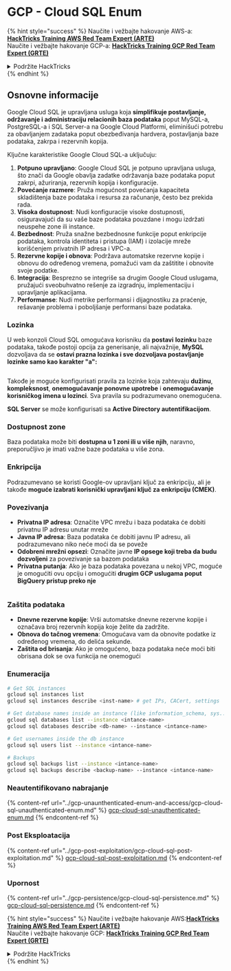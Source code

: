 # GCP - Cloud SQL Enum

{% hint style="success" %}
Naučite i vežbajte hakovanje AWS-a:<img src="/.gitbook/assets/image.png" alt="" data-size="line">[**HackTricks Training AWS Red Team Expert (ARTE)**](https://training.hacktricks.xyz/courses/arte)<img src="/.gitbook/assets/image.png" alt="" data-size="line">\
Naučite i vežbajte hakovanje GCP-a: <img src="/.gitbook/assets/image (2).png" alt="" data-size="line">[**HackTricks Training GCP Red Team Expert (GRTE)**<img src="/.gitbook/assets/image (2).png" alt="" data-size="line">](https://training.hacktricks.xyz/courses/grte)

<details>

<summary>Podržite HackTricks</summary>

* Proverite [**planove pretplate**](https://github.com/sponsors/carlospolop)!
* **Pridružite se** 💬 [**Discord grupi**](https://discord.gg/hRep4RUj7f) ili [**telegram grupi**](https://t.me/peass) ili nas **pratite** na **Twitteru** 🐦 [**@hacktricks\_live**](https://twitter.com/hacktricks\_live)**.**
* **Podelite hakovanje trikova slanjem PR-ova na** [**HackTricks**](https://github.com/carlospolop/hacktricks) i [**HackTricks Cloud**](https://github.com/carlospolop/hacktricks-cloud) github repozitorijume.

</details>
{% endhint %}

## Osnovne informacije

Google Cloud SQL je upravljana usluga koja **simplifikuje postavljanje, održavanje i administraciju relacionih baza podataka** poput MySQL-a, PostgreSQL-a i SQL Server-a na Google Cloud Platformi, eliminišući potrebu za obavljanjem zadataka poput obezbeđivanja hardvera, postavljanja baze podataka, zakrpa i rezervnih kopija.

Ključne karakteristike Google Cloud SQL-a uključuju:

1. **Potpuno upravljano**: Google Cloud SQL je potpuno upravljana usluga, što znači da Google obavlja zadatke održavanja baze podataka poput zakrpi, ažuriranja, rezervnih kopija i konfiguracije.
2. **Povećanje razmere**: Pruža mogućnost povećanja kapaciteta skladištenja baze podataka i resursa za računanje, često bez prekida rada.
3. **Visoka dostupnost**: Nudi konfiguracije visoke dostupnosti, osiguravajući da su vaše baze podataka pouzdane i mogu izdržati neuspehe zone ili instance.
4. **Bezbednost**: Pruža snažne bezbednosne funkcije poput enkripcije podataka, kontrola identiteta i pristupa (IAM) i izolacije mreže korišćenjem privatnih IP adresa i VPC-a.
5. **Rezervne kopije i obnova**: Podržava automatske rezervne kopije i obnovu do određenog vremena, pomažući vam da zaštitite i obnovite svoje podatke.
6. **Integracija**: Besprezno se integriše sa drugim Google Cloud uslugama, pružajući sveobuhvatno rešenje za izgradnju, implementaciju i upravljanje aplikacijama.
7. **Performanse**: Nudi metrike performansi i dijagnostiku za praćenje, rešavanje problema i poboljšanje performansi baze podataka.

### Lozinka

U web konzoli Cloud SQL omogućava korisniku da **postavi** **lozinku** baze podataka, takođe postoji opcija za generisanje, ali najvažnije, **MySQL** dozvoljava da se **ostavi prazna lozinka i sve dozvoljava postavljanje lozinke samo kao karakter "a":**

<figure><img src="../../../.gitbook/assets/image (14).png" alt=""><figcaption></figcaption></figure>

Takođe je moguće konfigurisati pravila za lozinke koja zahtevaju **dužinu**, **kompleksnost**, **onemogućavanje ponovne upotrebe** i **onemogućavanje korisničkog imena u lozinci**. Sva pravila su podrazumevano onemogućena.

**SQL Server** se može konfigurisati sa **Active Directory autentifikacijom**.

### Dostupnost zone

Baza podataka može biti **dostupna u 1 zoni ili u više njih**, naravno, preporučljivo je imati važne baze podataka u više zona.

### Enkripcija

Podrazumevano se koristi Google-ov upravljani ključ za enkripciju, ali je takođe **moguće izabrati korisnički upravljani ključ za enkripciju (CMEK)**.

### Povezivanja

* **Privatna IP adresa**: Označite VPC mrežu i baza podataka će dobiti privatnu IP adresu unutar mreže
* **Javna IP adresa**: Baza podataka će dobiti javnu IP adresu, ali podrazumevano niko neće moći da se poveže
* **Odobreni mrežni opsezi**: Označite javne **IP opsege koji treba da budu dozvoljeni** za povezivanje sa bazom podataka
* **Privatna putanja**: Ako je baza podataka povezana u nekoj VPC, moguće je omogućiti ovu opciju i omogućiti **drugim GCP uslugama poput BigQuery pristup preko nje**

<figure><img src="../../../.gitbook/assets/image (15).png" alt=""><figcaption></figcaption></figure>

### Zaštita podataka

* **Dnevne rezervne kopije**: Vrši automatske dnevne rezervne kopije i označava broj rezervnih kopija koje želite da zadržite.
* **Obnova do tačnog vremena**: Omogućava vam da obnovite podatke iz određenog vremena, do delića sekunde.
* **Zaštita od brisanja**: Ako je omogućeno, baza podataka neće moći biti obrisana dok se ova funkcija ne onemogući

### Enumeracija
```bash
# Get SQL instances
gcloud sql instances list
gcloud sql instances describe <inst-name> # get IPs, CACert, settings

# Get database names inside an instance (like information_schema, sys...)
gcloud sql databases list --instance <intance-name>
gcloud sql databases describe <db-name> --instance <intance-name>

# Get usernames inside the db instance
gcloud sql users list --instance <intance-name>

# Backups
gcloud sql backups list --instance <intance-name>
gcloud sql backups describe <backup-name> --instance <intance-name>
```
### Neautentifikovano nabrajanje

{% content-ref url="../gcp-unaunthenticated-enum-and-access/gcp-cloud-sql-unauthenticated-enum.md" %}
[gcp-cloud-sql-unauthenticated-enum.md](../gcp-unaunthenticated-enum-and-access/gcp-cloud-sql-unauthenticated-enum.md)
{% endcontent-ref %}

### Post Eksploatacija

{% content-ref url="../gcp-post-exploitation/gcp-cloud-sql-post-exploitation.md" %}
[gcp-cloud-sql-post-exploitation.md](../gcp-post-exploitation/gcp-cloud-sql-post-exploitation.md)
{% endcontent-ref %}

### Upornost

{% content-ref url="../gcp-persistence/gcp-cloud-sql-persistence.md" %}
[gcp-cloud-sql-persistence.md](../gcp-persistence/gcp-cloud-sql-persistence.md)
{% endcontent-ref %}

{% hint style="success" %}
Naučite i vežbajte hakovanje AWS:<img src="/.gitbook/assets/image.png" alt="" data-size="line">[**HackTricks Training AWS Red Team Expert (ARTE)**](https://training.hacktricks.xyz/courses/arte)<img src="/.gitbook/assets/image.png" alt="" data-size="line">\
Naučite i vežbajte hakovanje GCP: <img src="/.gitbook/assets/image (2).png" alt="" data-size="line">[**HackTricks Training GCP Red Team Expert (GRTE)**<img src="/.gitbook/assets/image (2).png" alt="" data-size="line">](https://training.hacktricks.xyz/courses/grte)

<details>

<summary>Podržite HackTricks</summary>

* Proverite [**planove pretplate**](https://github.com/sponsors/carlospolop)!
* **Pridružite se** 💬 [**Discord grupi**](https://discord.gg/hRep4RUj7f) ili [**telegram grupi**](https://t.me/peass) ili nas **pratite** na **Twitteru** 🐦 [**@hacktricks\_live**](https://twitter.com/hacktricks\_live)**.**
* **Podelite hakovanje trikove slanjem PR-ova na** [**HackTricks**](https://github.com/carlospolop/hacktricks) i [**HackTricks Cloud**](https://github.com/carlospolop/hacktricks-cloud) github repozitorijume.

</details>
{% endhint %}
